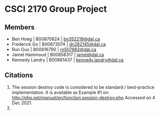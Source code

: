 # CSCI 2170 Group Project

## Members

* Ben Hoeg | B00870824  | bn352219@dal.ca
* Frederick Go | B00873074 | dn282145@dal.ca
* Run Guo | B00816790 | rn507862@dal.ca
* Jamel Hammoud | B00858317 | jamel@dal.ca
* Kennedy Landry | B00861437 | kennedy.landry@dal.ca

## Citations

1. The session destroy code is considered to be standard / best-practice implementation. It is available as Example #1 on: http://php.net/manual/en/function.session-destroy.php Accessed on 4 Dec 2021.
2. 






